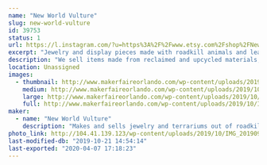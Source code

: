 ```yaml
---
name: "New World Vulture"
slug: new-world-vulture
id: 39753
status: 1
url: https://l.instagram.com/?u=https%3A%2F%2Fwww.etsy.com%2Fshop%2FNewWorldVultureCo%3Fref%3Dsearch_shop_redirect&e=ATNlAISGAwdIsK0noBX__NBIm2YrbQl5ctTpnNDDWrs00qj_xD8Gychx9P3LfAhp9ky_4dd9eXd_3zOZepIdnpOKPbw6bBza
excerpt: "Jewelry and display pieces made with roadkill animals and leather"
description: "We sell items made from reclaimed and upcycled materials, from lamps made with rabbit skulls to witches brooms designed with art in mind"
location: Unassigned
images:
  - thumbnail: http://www.makerfaireorlando.com/wp-content/uploads/2019/10/IMG_20181222_132017_268.jpg
    medium: http://www.makerfaireorlando.com/wp-content/uploads/2019/10/IMG_20181222_132017_268.jpg
    large: http://www.makerfaireorlando.com/wp-content/uploads/2019/10/IMG_20181222_132017_268.jpg
    full: http://www.makerfaireorlando.com/wp-content/uploads/2019/10/IMG_20181222_132017_268.jpg
maker:
  - name: "New World Vulture"
    description: "Makes and sells jewelry and terrariums out of roadkill animal bones and leather"
photo_link: http://104.41.139.123/wp-content/uploads/2019/10/IMG_20190927_162009_929-1.jpg
last-modified-db: "2019-10-21 14:54:14"
last-exported: "2020-04-07 17:18:23"
---
```

